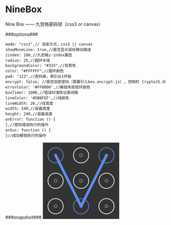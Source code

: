 # NineBox
Nine Box —— 九宫格密码锁（css3 or canvas）

###options###
```html
mode: "css3",// 渲染方式，css3 || canvas
showMoveLine: true,//是否显示鼠标移动路径
zindex: 100,//九宫格z-index属性
radius: 25,//圆环半径
backgroundColor: "#333",//背景色
color: "#FFFFFF",//圆环颜色
pwd: "123",//密码串，索引从1开始
encrypt: false, //是否加密密码（需要引入box.encrypt.js）, 控制栏 CryptoJS.SHA3("your pwd").toString() 获得密码串
errorColor: '#FF0000',//解锁失败锁环颜色
boxTimer: 1000,//错误时清除记录间隔
lineColor: '#5B8FEF',//线颜色
lineWidth: 26,//线宽度
width: 240,//容器宽度
height: 240,//容器高度
onError: function () {
},//密码错误执行的操作
onSuc: function () {
}//成功解锁执行的操作
```

###snapshot###
![image](snapshot/test.png)

<!--
###demo###
See [here](http://tt-cc.cc/front-end/jquery-plugins/ninebox)
-->
